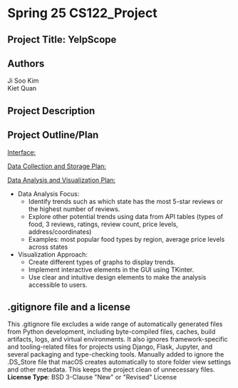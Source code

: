 # Spring 25 CS122_Project
## Project Title: YelpScope

## Authors 
Ji Soo Kim  
Kiet Quan

## Project Description

## Project Outline/Plan
<u>Interface:</u>

<u>Data Collection and Storage Plan:</u>

<u>Data Analysis and Visualization Plan: </u>
<ul>
    <li>Data Analysis Focus:
        <ul>
            <li>Identify trends such as which state has the most 5-star reviews or the highest number of reviews.</li>
            <li>Explore other potential trends using data from API tables (types of food, 3 reviews, ratings, review count, price levels, address/coordinates)</li>
            <li>Examples: most popular food types by region, average price levels across states</li>
        </ul>
    </li>
    <li>Visualization Approach:
        <ul>
            <li>Create different types of graphs to display trends.</li>
            <li>Implement interactive elements in the GUI using TKinter.</li>
            <li>Use clear and intuitive design elements to make the analysis accessible to users.</li>
        </ul>
    </li>
</ul>

## .gitignore file and a license
This .gitignore file excludes a wide range of automatically generated files from Python development, including byte-compiled files, caches, build artifacts, logs, and virtual environments. It also ignores framework-specific and tooling-related files for projects using Django, Flask, Jupyter, and several packaging and type-checking tools. Manually added to ignore the .DS_Store file that macOS creates automatically to store folder view settings and other metadata. This keeps the project clean of unnecessary files. <br>
**License Type**: BSD 3-Clause "New" or "Revised" License
